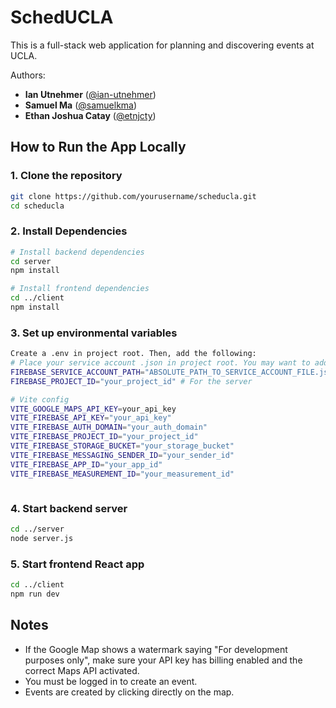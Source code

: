 # SchedUCLA

This is a full-stack web application for planning and discovering events at UCLA.

Authors:
-   **Ian Utnehmer** ([@ian-utnehmer](https://github.com/ian-utnehmer))
-   **Samuel Ma** ([@samuelkma](https://github.com/samuelkma))
-   **Ethan Joshua Catay** ([@etnjcty](https://github.com/etnjcty))


## How to Run the App Locally

### 1. Clone the repository

```bash
git clone https://github.com/yourusername/scheducla.git
cd scheducla
```

### 2. Install Dependencies

```bash
# Install backend dependencies
cd server
npm install

# Install frontend dependencies
cd ../client
npm install
```

### 3. Set up environmental variables

```bash
Create a .env in project root. Then, add the following:
# Place your service account .json in project root. You may want to add it to .git\info\exclude.
FIREBASE_SERVICE_ACCOUNT_PATH="ABSOLUTE_PATH_TO_SERVICE_ACCOUNT_FILE.json"
FIREBASE_PROJECT_ID="your_project_id" # For the server

# Vite config
VITE_GOOGLE_MAPS_API_KEY=your_api_key
VITE_FIREBASE_API_KEY="your_api_key"
VITE_FIREBASE_AUTH_DOMAIN="your_auth_domain"
VITE_FIREBASE_PROJECT_ID="your_project_id"
VITE_FIREBASE_STORAGE_BUCKET="your_storage_bucket"
VITE_FIREBASE_MESSAGING_SENDER_ID="your_sender_id"
VITE_FIREBASE_APP_ID="your_app_id"
VITE_FIREBASE_MEASUREMENT_ID="your_measurement_id"



```

### 4. Start backend server

```bash
cd ../server
node server.js
```

### 5. Start frontend React app

```bash
cd ../client
npm run dev
```

## Notes

- If the Google Map shows a watermark saying "For development purposes only", make sure your API key has billing enabled and the correct Maps API activated.
- You must be logged in to create an event.
- Events are created by clicking directly on the map.
